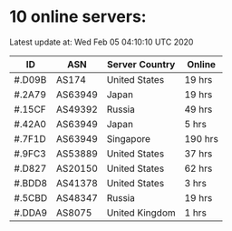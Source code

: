 # 10 online servers:

Latest update at: Wed Feb 05 04:10:10 UTC 2020

| ID | ASN | Server Country | Online |
| -- | --- | -------------- | ------ |
| #.D09B | AS174 | United States | 19 hrs |
| #.2A79 | AS63949 | Japan | 19 hrs |
| #.15CF | AS49392 | Russia | 49 hrs |
| #.42A0 | AS63949 | Japan | 5 hrs |
| #.7F1D | AS63949 | Singapore | 190 hrs |
| #.9FC3 | AS53889 | United States | 37 hrs |
| #.D827 | AS20150 | United States | 62 hrs |
| #.BDD8 | AS41378 | United States | 3 hrs |
| #.5CBD | AS48347 | Russia | 19 hrs |
| #.DDA9 | AS8075 | United Kingdom | 1 hrs |

